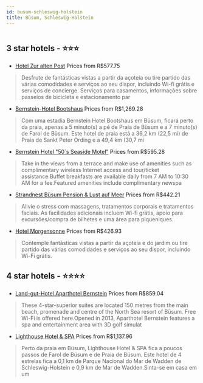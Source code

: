 ```yaml
---
id: busum-schleswig-holstein
title: Büsum, Schleswig-Holstein
---
```


<center><img src="https://i.travelapi.com/hotels/7000000/6590000/6585400/6585308/457fbd60_z.jpg" alt="" /></center>


##  3 star hotels - ⭐️⭐️⭐️

-    [Hotel Zur alten Post](https://www.hurb.com/br/aud/https://www.hurb.com/br/hotels/busum/hotel-zur-alten-post-HT-1E5Y?cmp=18055) Prices from R$577.75
   > Desfrute de fantásticas vistas a partir da açoteia ou tire partido das várias comodidades e serviços ao seu dispor, incluindo Wi-fi grátis e serviços de concierge. Serviços para casamentos, informações sobre passeios de bicicleta e estacionamento par
-    [Bernstein-Hotel Bootshaus](https://www.hurb.com/br/aud/https://www.hurb.com/br/hotels/busum/bernstein-hotel-bootshaus-HT-HA7O?cmp=18055) Prices from R$1,269.28
   > Com uma estadia Bernstein Hotel Bootshaus em Büsum, ficará perto da praia, apenas a 5 minuto(s) a pé de Praia de Büsum e a 7 minuto(s) de Farol de Büsum. Este hotel de praia está a 36,2 km (22,5 mi) de Praia de Sankt Peter Ording e a 49,4 km (30,7 mi
-    [Bernstein Hotel "50`s Seaside Motel"](https://www.hurb.com/br/aud/https://www.hurb.com/br/hotels/busum/bernstein-hotel-50-s-seaside-motel-HT-LAZJ?cmp=18055) Prices from R$595.28
   > Take in the views from a terrace and make use of amenities such as complimentary wireless Internet access and tour/ticket assistance.Buffet breakfasts are available daily from 7 AM to 10:30 AM for a fee.Featured amenities include complimentary newspa
-    [Strandnest Büsum Pension & Lust auf Meer](https://www.hurb.com/br/aud/https://www.hurb.com/br/hotels/busum/strandnest-busum-pension-lust-auf-meer-HT-C4S8?cmp=18055) Prices from R$442.21
   > Alivie o stress com massagens, tratamentos corporais e tratamentos faciais. As facilidades adicionais incluem Wi-fi grátis, apoio para excursões/compra de bilhetes e uma área para piqueniques.
-    [Hotel Morgensonne](https://www.hurb.com/br/aud/https://www.hurb.com/br/hotels/busum/hotel-morgensonne-HT-MW5I?cmp=18055) Prices from R$426.93
   > Contemple fantásticas vistas a partir da açoteia e do jardim ou tire partido das várias comodidades e serviços ao seu dispor, incluindo Wi-Fi grátis.

##  4 star hotels - ⭐️⭐️⭐️⭐️

-    [Land-gut-Hotel Aparthotel Bernstein](https://www.hurb.com/br/aud/https://www.hurb.com/br/hotels/busum/land-gut-hotel-aparthotel-bernstein-HT-26RW?cmp=18055) Prices from R$859.04
   > These 4-star-superior suites are located 150 metres from the main beach, promenade and centre of the North Sea resort of Büsum. Free Wi-Fi is offered here.Opened in 2013, Aparthotel Bernstein features a spa and entertainment area with 3D golf simulat
-    [Lighthouse Hotel & SPA](https://www.hurb.com/br/aud/https://www.hurb.com/br/hotels/busum/lighthouse-hotel-spa-HT-9P34?cmp=18055) Prices from R$1,137.96
   > Perto da praia em Büsum, Lighthouse Hotel & SPA fica a poucos passos de Farol de Büsum e de Praia de Büsum.  Este hotel de 4 estrelas fica a 0,1 km de Parque Nacional do Mar de Wadden de Schleswig-Holstein e 0,9 km de Mar de Wadden.Sinta-se em casa em um 
